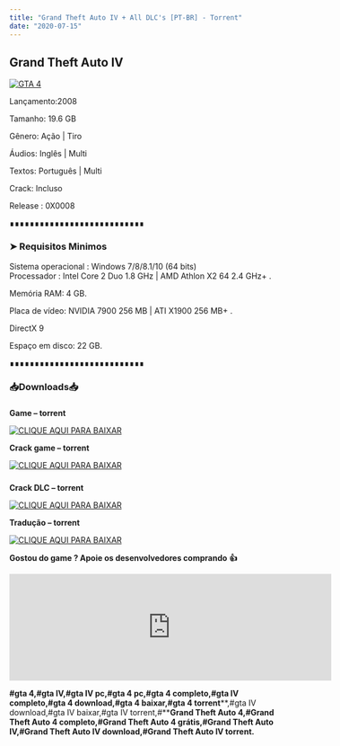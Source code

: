 ```yaml
---
title: "Grand Theft Auto IV + All DLC's [PT-BR] - Torrent"
date: "2020-07-15"
---
```


## Grand Theft Auto IV

[![GTA 4](https://1.bp.blogspot.com/-OHKig4A5Jaw/Xq59VUDfoAI/AAAAAAAAAng/u10fM-QtpYgpjKDziQi6jpEMC769mo00wCLcBGAsYHQ/s640/GTA-4-Online.png "Grand Theft Auto IV")](https://1.bp.blogspot.com/-OHKig4A5Jaw/Xq59VUDfoAI/AAAAAAAAAng/u10fM-QtpYgpjKDziQi6jpEMC769mo00wCLcBGAsYHQ/s1600/GTA-4-Online.png)

Lançamento:2008

Tamanho: 19.6 GB

Gênero: Ação | Tiro

Áudios: Inglês | Multi

Textos: Português | Multi

Crack: Incluso

Release : 0X0008

∎∎∎∎∎∎∎∎∎∎∎∎∎∎∎∎∎∎∎∎∎∎∎∎∎∎∎

  

### ➤ Requisitos Minimos

Sistema operacional : Windows 7/8/8.1/10 (64 bits)  
Processador : Intel Core 2 Duo 1.8 GHz | AMD Athlon X2 64 2.4 GHz+ . 

Memória RAM: 4 GB.

Placa de vídeo: NVIDIA 7900 256 MB | ATI X1900 256 MB+ .

DirectX 9

Espaço em disco: 22 GB.

∎∎∎∎∎∎∎∎∎∎∎∎∎∎∎∎∎∎∎∎∎∎∎∎∎∎∎

### 📥Downloads📥

### 

**Game – torrent**

[![](https://1.bp.blogspot.com/-RBh2DeQzAe8/XwRU-bThfxI/AAAAAAAAAyk/mhrHLuqp6DADYjlr9cMsETB9z8v9liz0wCLcBGAsYHQ/s320/3185816cd74683d96d375aa5f1443064.png "CLIQUE AQUI PARA BAIXAR")](https://stfly.me/zWoQUb)

**Crack game – torrent**

[![](https://1.bp.blogspot.com/-RBh2DeQzAe8/XwRU-bThfxI/AAAAAAAAAyk/mhrHLuqp6DADYjlr9cMsETB9z8v9liz0wCLcBGAsYHQ/s320/3185816cd74683d96d375aa5f1443064.png "CLIQUE AQUI PARA BAIXAR")](https://stfly.me/k7zAL0UpY)

### 

**Crack DLC – torrent**

[![](https://1.bp.blogspot.com/-RBh2DeQzAe8/XwRU-bThfxI/AAAAAAAAAyk/mhrHLuqp6DADYjlr9cMsETB9z8v9liz0wCLcBGAsYHQ/s320/3185816cd74683d96d375aa5f1443064.png "CLIQUE AQUI PARA BAIXAR")](https://stfly.me/O4N6rnIC)

**Tradução – torrent**

[![](https://1.bp.blogspot.com/-RBh2DeQzAe8/XwRU-bThfxI/AAAAAAAAAyk/mhrHLuqp6DADYjlr9cMsETB9z8v9liz0wCLcBGAsYHQ/s320/3185816cd74683d96d375aa5f1443064.png "CLIQUE AQUI PARA BAIXAR")](https://stfly.me/1icFDCm1)

**Gostou do game ? Apoie os desenvolvedores comprando** **👍**

<iframe frameborder="0" height="190" src="https://store.steampowered.com/widget/12210/" width="574"></iframe>

**#gta 4,#gta IV,#gta IV pc,#gta 4 pc,#gta 4 completo,#gta IV completo,#gta 4 download,#gta 4 baixar,#gta 4 torrent****,#gta IV download,#gta IV baixar,#gta IV torrent,#****Grand Theft Auto 4,#Grand Theft Auto 4 completo,#Grand Theft Auto 4 grátis,#Grand Theft Auto IV,#Grand Theft Auto IV download,#Grand Theft Auto IV torrent.**
